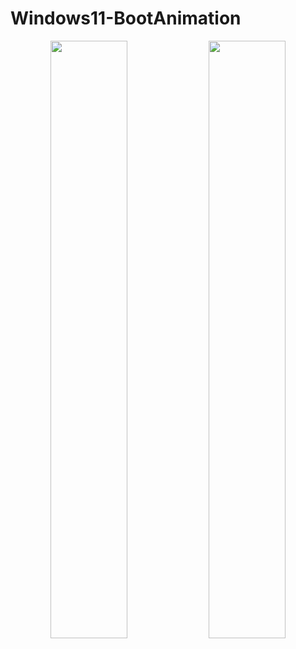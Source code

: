 # Windows11-BootAnimation

<div align="center">
	<img width = "49.5%" src="https://github.com/user-attachments/assets/57dce0cf-5310-4262-8aa6-dbd8dcfe3382">
 <img width = "49.5%" src="https://github.com/user-attachments/assets/2635f738-ec0c-4189-9e8a-222b61ae28dc">
</div>
